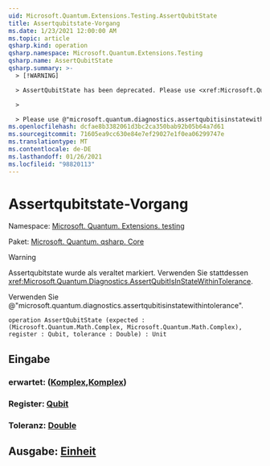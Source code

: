 ```yaml
---
uid: Microsoft.Quantum.Extensions.Testing.AssertQubitState
title: Assertqubitstate-Vorgang
ms.date: 1/23/2021 12:00:00 AM
ms.topic: article
qsharp.kind: operation
qsharp.namespace: Microsoft.Quantum.Extensions.Testing
qsharp.name: AssertQubitState
qsharp.summary: >-
  > [!WARNING]

  > AssertQubitState has been deprecated. Please use <xref:Microsoft.Quantum.Diagnostics.AssertQubitIsInStateWithinTolerance> instead.

  >

  > Please use @"microsoft.quantum.diagnostics.assertqubitisinstatewithintolerance".
ms.openlocfilehash: dcfae8b3382061d3bc2ca350bab92b05b64a7d61
ms.sourcegitcommit: 71605ea9cc630e84e7ef29027e1f0ea06299747e
ms.translationtype: MT
ms.contentlocale: de-DE
ms.lasthandoff: 01/26/2021
ms.locfileid: "98820113"
---
```

# <a name="assertqubitstate-operation"></a>Assertqubitstate-Vorgang

Namespace: [Microsoft. Quantum. Extensions. testing](xref:Microsoft.Quantum.Extensions.Testing)

Paket: [Microsoft. Quantum. qsharp. Core](https://nuget.org/packages/Microsoft.Quantum.QSharp.Core)


> [!WARNING]
> Assertqubitstate wurde als veraltet markiert. Verwenden Sie stattdessen <xref:Microsoft.Quantum.Diagnostics.AssertQubitIsInStateWithinTolerance>.
>
> Verwenden Sie @"microsoft.quantum.diagnostics.assertqubitisinstatewithintolerance".



```qsharp
operation AssertQubitState (expected : (Microsoft.Quantum.Math.Complex, Microsoft.Quantum.Math.Complex), register : Qubit, tolerance : Double) : Unit
```


## <a name="input"></a>Eingabe

### <a name="expected--complexcomplex"></a>erwartet: ([Komplex](xref:Microsoft.Quantum.Math.Complex),[Komplex](xref:Microsoft.Quantum.Math.Complex))




### <a name="register--qubit"></a>Register: [Qubit](xref:microsoft.quantum.lang-ref.qubit)




### <a name="tolerance--double"></a>Toleranz: [Double](xref:microsoft.quantum.lang-ref.double)





## <a name="output--unit"></a>Ausgabe: [Einheit](xref:microsoft.quantum.lang-ref.unit)

